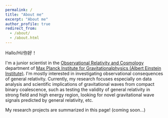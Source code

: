 ```yaml
---
permalink: /
title: "About me"
excerpt: "About me"
author_profile: true
redirect_from: 
  - /about/
  - /about.html
---
```


Hallo/Hi/你好！

I'm a junior scientist in the [Observational Relativity and Cosmology](https://www.aei.mpg.de/obs-rel-cos) department of [Max Planck Institute for Gravitationalphysics (Albert Einstein Institute)](https://www.aei.mpg.de). I'm mostly interested in investigating observational consequences of general relativity. Currently, my research focuses especially on data analysis and scientific implications of gravitational waves from compact binary coalescence, such as testing the validity of general relativity in strong field and high energy region, looking for novel gravitational wave signals predicted by general relativity, etc.

My research projects are summarized in this page! (coming soon...)